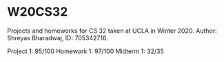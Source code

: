 # W20CS32

Projects and homeworks for CS 32 taken at UCLA in Winter 2020. Author: Shreyas Bharadwaj, ID: 705342716.

Project 1: 95/100
Homework 1: 97/100
Midterm 1: 32/35

